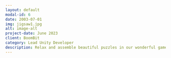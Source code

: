 ```yaml
---
layout: default
modal-id: 6
date: 2003-07-01
img: jigsaw1.jpg
alt: image-alt
project-date: June 2023
client: BoomBit
category: Lead Unity Developer
description: Relax and assemble beautiful puzzles in our wonderful game. Complete hundreds of puzzles of wonderful 2D art.
---
```

